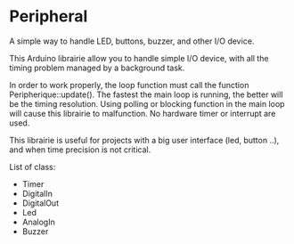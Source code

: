 # Peripheral
A simple way to handle LED, buttons, buzzer, and other I/O device.

This Arduino librairie allow you to handle simple I/O device, with all the timing problem managed by a background task.

In order to work properly, the loop function must call the function Peripherique::update(). The fastest the main loop is running,
the better will be the timing resolution. Using polling or blocking function in the main loop will cause this librairie to malfunction.
No hardware timer or interrupt are used.

This librairie is useful for projects with a big user interface (led, button ..), and when time precision is not critical.

List of class:

- Timer
- DigitalIn 
- DigitalOut
- Led 
- AnalogIn
- Buzzer
